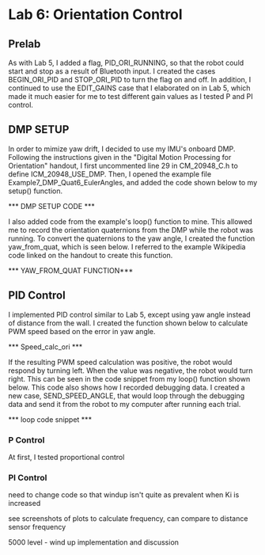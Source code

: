# Lab 6: Orientation Control 

## Prelab

As with Lab 5, I added a flag, PID_ORI_RUNNING, so that the robot could start and stop as a result of Bluetooth input. I created the cases BEGIN_ORI_PID and STOP_ORI_PID to turn the flag on and off. In addition, I continued to use the EDIT_GAINS case that I elaborated on in Lab 5, which made it much easier for me to test different gain values as I tested P and PI control.

## DMP SETUP 
In order to mimize yaw drift, I decided to use my IMU's onboard DMP. Following the instructions given in the "Digital Motion Processing for Orientation" handout, I first uncommented line 29 in CM_20948_C.h to define ICM_20948_USE_DMP. Then, I opened the example file Example7_DMP_Quat6_EulerAngles, and added the code shown below to my setup() function. 

*** DMP SETUP CODE ***

I also added code from the example's loop() function to mine. This allowed me to record the orientation quaternions from the DMP while the robot was running. To convert the quaternions to the yaw angle, I created the function yaw_from_quat, which is seen below. I referred to the example Wikipedia code linked on the handout to create this function.

*** YAW_FROM_QUAT FUNCTION***

## PID Control

I implemented PID control similar to Lab 5, except using yaw angle instead of distance from the wall. I created the function shown below to calculate PWM speed based on the error in yaw angle. 

*** Speed_calc_ori ***

If the resulting PWM speed calculation was positive, the robot would respond by turning left. When the value was negative, the robot would turn right. This can be seen in the code snippet from my loop() function shown below. This code also shows how I recorded debugging data. I created a new case, SEND_SPEED_ANGLE, that would loop through the debugging data and send it from the robot to my computer after running each trial. 

*** loop code snippet ***

### P Control
At first, I tested proportional control

### PI Control

need to change code so that windup isn't quite as prevalent when Ki is increased 

see screenshots of plots to calculate frequency, can compare to distance sensor frequency

5000 level - wind up implementation and discussion 

